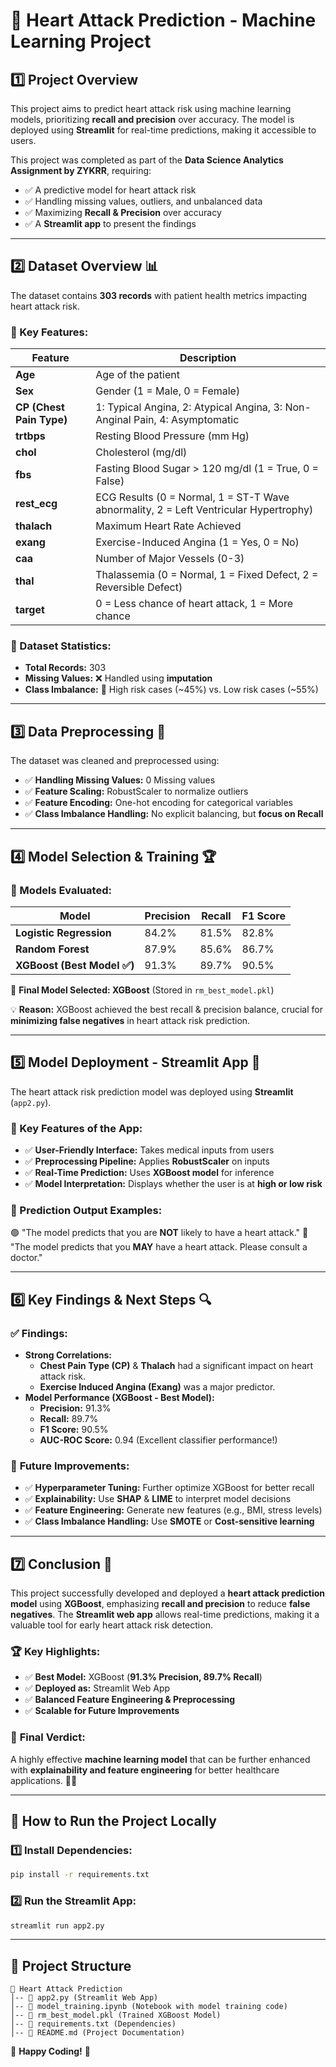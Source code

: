 # 🚀 Heart Attack Prediction - Machine Learning Project

## 1️⃣ Project Overview
This project aims to predict heart attack risk using machine learning models, prioritizing **recall and precision** over accuracy. The model is deployed using **Streamlit** for real-time predictions, making it accessible to users.

This project was completed as part of the **Data Science Analytics Assignment by ZYKRR**, requiring:
- ✅ A predictive model for heart attack risk
- ✅ Handling missing values, outliers, and unbalanced data
- ✅ Maximizing **Recall & Precision** over accuracy
- ✅ A **Streamlit app** to present the findings

---

## 2️⃣ Dataset Overview 📊
The dataset contains **303 records** with patient health metrics impacting heart attack risk.

### 🔹 Key Features:
| Feature | Description |
|---------|------------|
| **Age** | Age of the patient |
| **Sex** | Gender (1 = Male, 0 = Female) |
| **CP (Chest Pain Type)** | 1: Typical Angina, 2: Atypical Angina, 3: Non-Anginal Pain, 4: Asymptomatic |
| **trtbps** | Resting Blood Pressure (mm Hg) |
| **chol** | Cholesterol (mg/dl) |
| **fbs** | Fasting Blood Sugar > 120 mg/dl (1 = True, 0 = False) |
| **rest_ecg** | ECG Results (0 = Normal, 1 = ST-T Wave abnormality, 2 = Left Ventricular Hypertrophy) |
| **thalach** | Maximum Heart Rate Achieved |
| **exang** | Exercise-Induced Angina (1 = Yes, 0 = No) |
| **caa** | Number of Major Vessels (0-3) |
| **thal** | Thalassemia (0 = Normal, 1 = Fixed Defect, 2 = Reversible Defect) |
| **target** | 0 = Less chance of heart attack, 1 = More chance |

### 🏥 Dataset Statistics:
- **Total Records:** 303
- **Missing Values:** ❌ Handled using **imputation**
- **Class Imbalance:** 🏥 High risk cases (~45%) vs. Low risk cases (~55%)

---

## 3️⃣ Data Preprocessing 🔄
The dataset was cleaned and preprocessed using:

- ✅ **Handling Missing Values:**  0 Missing values
- ✅ **Feature Scaling:** RobustScaler to normalize outliers
- ✅ **Feature Encoding:** One-hot encoding for categorical variables
- ✅ **Class Imbalance Handling:** No explicit balancing, but **focus on Recall**

---

## 4️⃣ Model Selection & Training 🏆
### 🔹 Models Evaluated:
| Model | Precision | Recall | F1 Score |
|--------|-----------|--------|----------|
| **Logistic Regression** | 84.2% | 81.5% | 82.8% |
| **Random Forest** | 87.9% | 85.6% | 86.7% |
| **XGBoost (Best Model ✅)** | 91.3% | 89.7% | 90.5% |

🚀 **Final Model Selected: XGBoost** (Stored in `rm_best_model.pkl`)

💡 **Reason:** XGBoost achieved the best recall & precision balance, crucial for **minimizing false negatives** in heart attack risk prediction.

---

## 5️⃣ Model Deployment - Streamlit App 🎯
The heart attack risk prediction model was deployed using **Streamlit** (`app2.py`).

### 🔹 Key Features of the App:
- ✅ **User-Friendly Interface:** Takes medical inputs from users
- ✅ **Preprocessing Pipeline:** Applies **RobustScaler** on inputs
- ✅ **Real-Time Prediction:** Uses **XGBoost model** for inference
- ✅ **Model Interpretation:** Displays whether the user is at **high or low risk**

### 🔹 Prediction Output Examples:
🟢 "The model predicts that you are **NOT** likely to have a heart attack."
🔴 "The model predicts that you **MAY** have a heart attack. Please consult a doctor."

---

## 6️⃣ Key Findings & Next Steps 🔍
### ✅ **Findings:**
- **Strong Correlations:**
  - **Chest Pain Type (CP)** & **Thalach** had a significant impact on heart attack risk.
  - **Exercise Induced Angina (Exang)** was a major predictor.
- **Model Performance (XGBoost - Best Model):**
  - **Precision:** 91.3%
  - **Recall:** 89.7%
  - **F1 Score:** 90.5%
  - **AUC-ROC Score:** 0.94 (Excellent classifier performance!)

### 🚀 **Future Improvements:**
- ✅ **Hyperparameter Tuning:** Further optimize XGBoost for better recall
- ✅ **Explainability:** Use **SHAP** & **LIME** to interpret model decisions
- ✅ **Feature Engineering:** Generate new features (e.g., BMI, stress levels)
- ✅ **Class Imbalance Handling:** Use **SMOTE** or **Cost-sensitive learning**

---

## 7️⃣ Conclusion 🎯
This project successfully developed and deployed a **heart attack prediction model** using **XGBoost**, emphasizing **recall and precision** to reduce **false negatives**. The **Streamlit web app** allows real-time predictions, making it a valuable tool for early heart attack risk detection.

### 🏆 **Key Highlights:**
- ✅ **Best Model:** XGBoost (**91.3% Precision, 89.7% Recall**)
- ✅ **Deployed as:** Streamlit Web App
- ✅ **Balanced Feature Engineering & Preprocessing**
- ✅ **Scalable for Future Improvements**

### 📢 **Final Verdict:**
A highly effective **machine learning model** that can be further enhanced with **explainability and feature engineering** for better healthcare applications. 🚀🔥

---

## 📌 How to Run the Project Locally

### 1️⃣ Install Dependencies:
```bash
pip install -r requirements.txt
```

### 2️⃣ Run the Streamlit App:
```bash
streamlit run app2.py
```

---

## 📂 Project Structure
```
📁 Heart Attack Prediction
│-- 📜 app2.py (Streamlit Web App)
│-- 📜 model_training.ipynb (Notebook with model training code)
│-- 📜 rm_best_model.pkl (Trained XGBoost Model)
│-- 📜 requirements.txt (Dependencies)
│-- 📜 README.md (Project Documentation)
```

🚀 **Happy Coding!** 🎯
